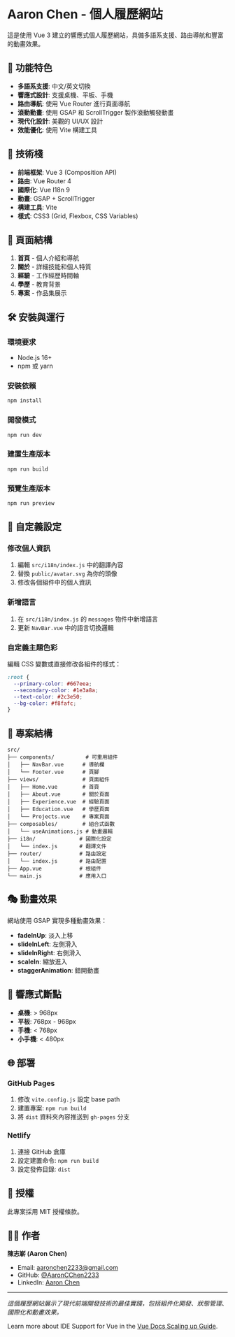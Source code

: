 # Aaron Chen - 個人履歷網站

這是使用 Vue 3 建立的響應式個人履歷網站，具備多語系支援、路由導航和豐富的動畫效果。

## 🌟 功能特色

- **多語系支援**: 中文/英文切換
- **響應式設計**: 支援桌機、平板、手機
- **路由導航**: 使用 Vue Router 進行頁面導航
- **滾動動畫**: 使用 GSAP 和 ScrollTrigger 製作滾動觸發動畫
- **現代化設計**: 美觀的 UI/UX 設計
- **效能優化**: 使用 Vite 構建工具

## 🚀 技術棧

- **前端框架**: Vue 3 (Composition API)
- **路由**: Vue Router 4
- **國際化**: Vue I18n 9
- **動畫**: GSAP + ScrollTrigger
- **構建工具**: Vite
- **樣式**: CSS3 (Grid, Flexbox, CSS Variables)

## 📱 頁面結構

1. **首頁** - 個人介紹和導航
2. **關於** - 詳細技能和個人特質
3. **經驗** - 工作經歷時間軸
4. **學歷** - 教育背景
5. **專案** - 作品集展示

## 🛠️ 安裝與運行

### 環境要求

- Node.js 16+
- npm 或 yarn

### 安裝依賴

```bash
npm install
```

### 開發模式

```bash
npm run dev
```

### 建置生產版本

```bash
npm run build
```

### 預覽生產版本

```bash
npm run preview
```

## 🎨 自定義設定

### 修改個人資訊

1. 編輯 `src/i18n/index.js` 中的翻譯內容
2. 替換 `public/avatar.svg` 為你的頭像
3. 修改各個組件中的個人資訊

### 新增語言

1. 在 `src/i18n/index.js` 的 `messages` 物件中新增語言
2. 更新 `NavBar.vue` 中的語言切換邏輯

### 自定義主題色彩

編輯 CSS 變數或直接修改各組件的樣式：

```css
:root {
  --primary-color: #667eea;
  --secondary-color: #1e3a8a;
  --text-color: #2c3e50;
  --bg-color: #f8fafc;
}
```

## 📁 專案結構

```
src/
├── components/          # 可重用組件
│   ├── NavBar.vue      # 導航欄
│   └── Footer.vue      # 頁腳
├── views/              # 頁面組件
│   ├── Home.vue        # 首頁
│   ├── About.vue       # 關於頁面
│   ├── Experience.vue  # 經驗頁面
│   ├── Education.vue   # 學歷頁面
│   └── Projects.vue    # 專案頁面
├── composables/        # 組合式函數
│   └── useAnimations.js # 動畫邏輯
├── i18n/              # 國際化設定
│   └── index.js       # 翻譯文件
├── router/            # 路由設定
│   └── index.js       # 路由配置
├── App.vue            # 根組件
└── main.js            # 應用入口
```

## 🎭 動畫效果

網站使用 GSAP 實現多種動畫效果：

- **fadeInUp**: 淡入上移
- **slideInLeft**: 左側滑入
- **slideInRight**: 右側滑入
- **scaleIn**: 縮放進入
- **staggerAnimation**: 錯開動畫

## 📱 響應式斷點

- **桌機**: > 968px
- **平板**: 768px - 968px
- **手機**: < 768px
- **小手機**: < 480px

## 🌐 部署

### GitHub Pages

1. 修改 `vite.config.js` 設定 base path
2. 建置專案: `npm run build`
3. 將 `dist` 資料夾內容推送到 `gh-pages` 分支

### Netlify

1. 連接 GitHub 倉庫
2. 設定建置命令: `npm run build`
3. 設定發佈目錄: `dist`

## 📄 授權

此專案採用 MIT 授權條款。

## 👨‍💻 作者

**陳志嶄 (Aaron Chen)**
- Email: aaronchen2233@gmail.com
- GitHub: [@AaronCChen2233](https://github.com/AaronCChen2233)
- LinkedIn: [Aaron Chen](https://linkedin.com/in/aaron-chen)

---

*這個履歷網站展示了現代前端開發技術的最佳實踐，包括組件化開發、狀態管理、國際化和動畫效果。*

Learn more about IDE Support for Vue in the [Vue Docs Scaling up Guide](https://vuejs.org/guide/scaling-up/tooling.html#ide-support).
